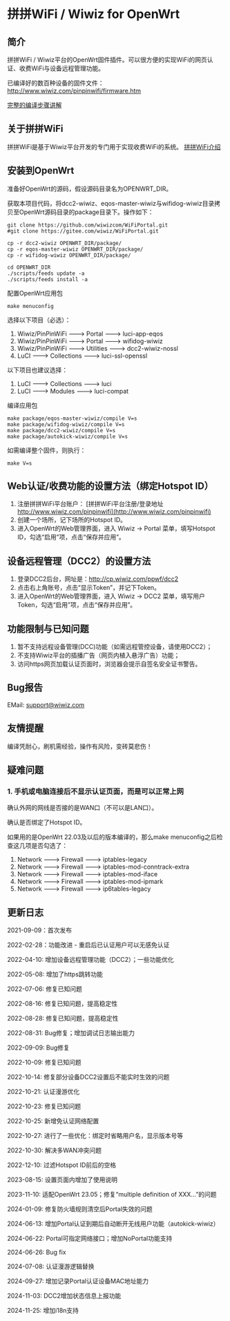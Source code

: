 # 拼拼WiFi / Wiwiz for OpenWrt

## 简介
拼拼WiFi / Wiwiz平台的OpenWrt固件插件。可以很方便的实现WiFi的网页认证、收费WiFi与设备远程管理功能。

已编译好的数百种设备的固件文件：http://www.wiwiz.com/pinpinwifi/firmware.htm

[完整的编译步骤讲解](https://mp.weixin.qq.com/s/uT_BqWSt5mqIdh3stK7CwA)

## 关于拼拼WiFi
拼拼WiFi是基于Wiwiz平台开发的专门用于实现收费WiFi的系统。
[拼拼WiFi介绍](http://www.wiwiz.com/pinpinwifi/#docs)

## 安装到OpenWrt
准备好OpenWrt的源码，假设源码目录名为OPENWRT_DIR。

获取本项目代码，将dcc2-wiwiz、eqos-master-wiwiz与wifidog-wiwiz目录拷贝至OpenWrt源码目录的package目录下。操作如下：

```
git clone https://github.com/wiwizcom/WiFiPortal.git
#git clone https://gitee.com/wiwiz/WiFiPortal.git

cp -r dcc2-wiwiz OPENWRT_DIR/package/
cp -r eqos-master-wiwiz OPENWRT_DIR/package/
cp -r wifidog-wiwiz OPENWRT_DIR/package/

cd OPENWRT_DIR
./scripts/feeds update -a
./scripts/feeds install -a
```

配置OpenWrt应用包
```
make menuconfig
```

选择以下项目（必选）：

1. Wiwiz/PinPinWiFi  --->  Portal  ---> luci-app-eqos
2. Wiwiz/PinPinWiFi  --->  Portal  ---> wifidog-wiwiz
3. Wiwiz/PinPinWiFi  --->  Utilities  ---> dcc2-wiwiz-nossl
4. LuCI ---> Collections  ---> luci-ssl-openssl


以下项目也建议选择：

1. LuCI ---> Collections  ---> luci
2. LuCI ---> Modules ---> luci-compat


编译应用包
```
make package/eqos-master-wiwiz/compile V=s
make package/wifidog-wiwiz/compile V=s
make package/dcc2-wiwiz/compile V=s
make package/autokick-wiwiz/compile V=s
```

如需编译整个固件，则执行：
```
make V=s
```

## Web认证/收费功能的设置方法（绑定Hotspot ID）
1. 注册拼拼WiFi平台账户：
[拼拼WiFi平台注册/登录地址 http://www.wiwiz.com/pinpinwifi](http://www.wiwiz.com/pinpinwifi)
2. 创建一个场所，记下场所的Hotspot ID。
3. 进入OpenWrt的Web管理界面，进入 Wiwiz -> Portal 菜单，填写Hotspot ID，勾选“启用”项，点击“保存并应用”。

## 设备远程管理（DCC2）的设置方法
1. 登录DCC2后台，网址是：http://cp.wiwiz.com/ppwf/dcc2
2. 点击右上角账号，点击“显示Token”，并记下Token。
3. 进入OpenWrt的Web管理界面，进入 Wiwiz -> DCC2 菜单，填写用户Token，勾选“启用”项，点击“保存并应用”。

## 功能限制与已知问题
1. 暂不支持远程设备管理(DCC)功能（如需远程管控设备，请使用DCC2）；
2. 不支持Wiwiz平台的插播广告（网页内植入悬浮广告）功能；
3. 访问https网页加载认证页面时，浏览器会提示自签名安全证书警告。

## Bug报告
EMail: support@wiwiz.com

## 友情提醒
编译凭耐心，刷机需经验，操作有风险，变砖莫悲伤！

## 疑难问题
### 1. 手机或电脑连接后不显示认证页面，而是可以正常上网
确认外网的网线是否接的是WAN口（不可以是LAN口）。

确认是否绑定了Hotspot ID。

如果用的是OpenWrt 22.03及以后的版本编译的，那么make menuconfig之后检查这几项是否勾选了：
1. Network  --->  Firewall  --->  iptables-legacy
2. Network  --->  Firewall  --->  iptables-mod-conntrack-extra
3. Network  --->  Firewall  --->  iptables-mod-iface
4. Network  --->  Firewall  --->  iptables-mod-ipmark
6. Network  --->  Firewall  --->  ip6tables-legacy

## 更新日志
2021-09-09：首次发布

2022-02-28：功能改进 - 重启后已认证用户可以无感免认证

2022-04-10: 增加设备远程管理功能（DCC2）；一些功能优化

2022-05-08: 增加了https跳转功能

2022-07-06: 修复已知问题

2022-08-16: 修复已知问题，提高稳定性

2022-08-28: 修复已知问题，提高稳定性

2022-08-31: Bug修复；增加调试日志输出能力

2022-09-09: Bug修复

2022-10-09: 修复已知问题

2022-10-14: 修复部分设备DCC2设置后不能实时生效的问题

2022-10-21: 认证漫游优化

2022-10-23: 修复已知问题

2022-10-25: 新增免认证网络配置

2022-10-27: 进行了一些优化：绑定时省略用户名，显示版本号等

2022-10-30: 解决多WAN冲突问题

2022-12-10: 过滤Hotspot ID前后的空格

2023-08-15: 设置页面内增加了使用说明

2023-11-10: 适配OpenWrt 23.05；修复“multiple definition of XXX...”的问题

2024-01-09: 修复防火墙规则清空后Portal失效的问题

2024-06-13: 增加Portal认证到期后自动断开无线用户功能（autokick-wiwiz）

2024-06-22: Portal可指定网络接口；增加NoPortal功能支持

2024-06-26: Bug fix

2024-07-08: 认证漫游逻辑替换

2024-09-27: 增加记录Portal认证设备MAC地址能力

2024-11-03: DCC2增加状态信息上报功能

2024-11-25: 增加i18n支持